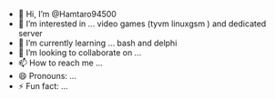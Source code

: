 - 👋 Hi, I’m @Hamtaro94500
- 👀 I’m interested in ... video games (tyvm linuxgsm ) and dedicated server 
- 🌱 I’m currently learning ... bash and delphi
- 💞️ I’m looking to collaborate on ...
- 📫 How to reach me ...
- 😄 Pronouns: ...
- ⚡ Fun fact: ...

<!---
Hamtaro94500/Hamtaro94500 is a ✨ special ✨ repository because its `README.md` (this file) appears on your GitHub profile.
You can click the Preview link to take a look at your changes.
--->

